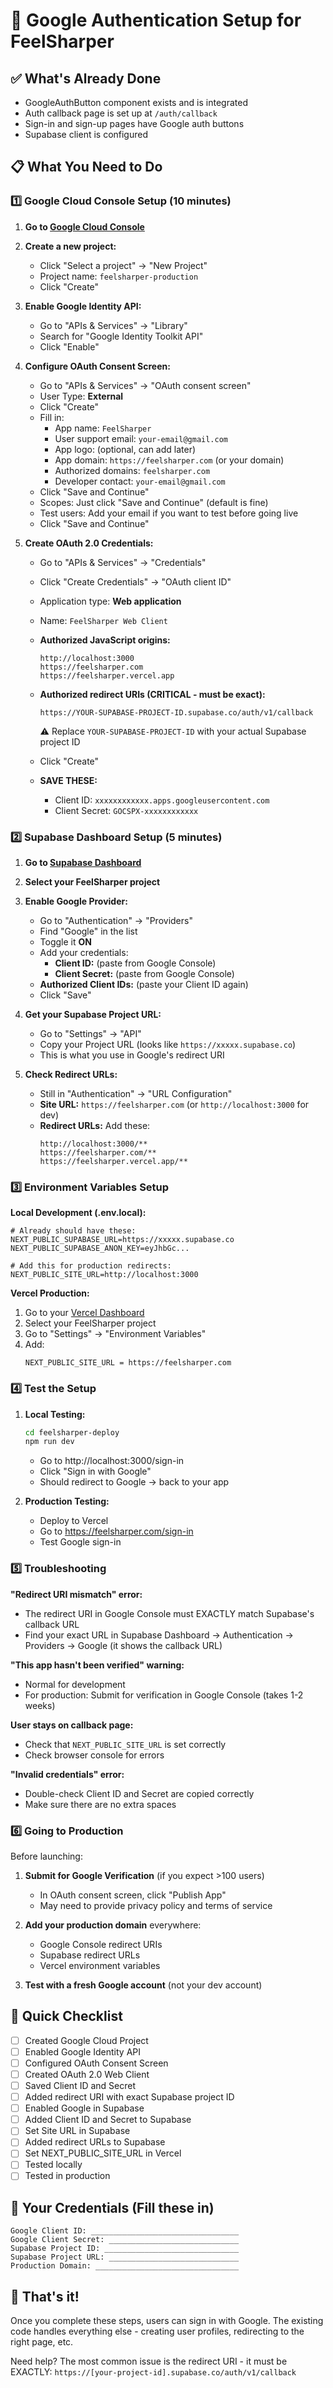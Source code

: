 # 🔐 Google Authentication Setup for FeelSharper

## ✅ What's Already Done
- GoogleAuthButton component exists and is integrated
- Auth callback page is set up at `/auth/callback`
- Sign-in and sign-up pages have Google auth buttons
- Supabase client is configured

## 📋 What You Need to Do

### 1️⃣ Google Cloud Console Setup (10 minutes)

1. **Go to [Google Cloud Console](https://console.cloud.google.com/)**

2. **Create a new project:**
   - Click "Select a project" → "New Project"
   - Project name: `feelsharper-production`
   - Click "Create"

3. **Enable Google Identity API:**
   - Go to "APIs & Services" → "Library"
   - Search for "Google Identity Toolkit API"
   - Click "Enable"

4. **Configure OAuth Consent Screen:**
   - Go to "APIs & Services" → "OAuth consent screen"
   - User Type: **External**
   - Click "Create"
   - Fill in:
     - App name: `FeelSharper`
     - User support email: `your-email@gmail.com`
     - App logo: (optional, can add later)
     - App domain: `https://feelsharper.com` (or your domain)
     - Authorized domains: `feelsharper.com`
     - Developer contact: `your-email@gmail.com`
   - Click "Save and Continue"
   - Scopes: Just click "Save and Continue" (default is fine)
   - Test users: Add your email if you want to test before going live
   - Click "Save and Continue"

5. **Create OAuth 2.0 Credentials:**
   - Go to "APIs & Services" → "Credentials"
   - Click "Create Credentials" → "OAuth client ID"
   - Application type: **Web application**
   - Name: `FeelSharper Web Client`
   - **Authorized JavaScript origins:**
     ```
     http://localhost:3000
     https://feelsharper.com
     https://feelsharper.vercel.app
     ```
   - **Authorized redirect URIs (CRITICAL - must be exact):**
     ```
     https://YOUR-SUPABASE-PROJECT-ID.supabase.co/auth/v1/callback
     ```
     ⚠️ Replace `YOUR-SUPABASE-PROJECT-ID` with your actual Supabase project ID
     
   - Click "Create"
   - **SAVE THESE:**
     - Client ID: `xxxxxxxxxxxx.apps.googleusercontent.com`
     - Client Secret: `GOCSPX-xxxxxxxxxxxx`

### 2️⃣ Supabase Dashboard Setup (5 minutes)

1. **Go to [Supabase Dashboard](https://supabase.com/dashboard)**

2. **Select your FeelSharper project**

3. **Enable Google Provider:**
   - Go to "Authentication" → "Providers"
   - Find "Google" in the list
   - Toggle it **ON**
   - Add your credentials:
     - **Client ID:** (paste from Google Console)
     - **Client Secret:** (paste from Google Console)
   - **Authorized Client IDs:** (paste your Client ID again)
   - Click "Save"

4. **Get your Supabase Project URL:**
   - Go to "Settings" → "API"
   - Copy your Project URL (looks like `https://xxxxx.supabase.co`)
   - This is what you use in Google's redirect URI

5. **Check Redirect URLs:**
   - Still in "Authentication" → "URL Configuration"
   - **Site URL:** `https://feelsharper.com` (or `http://localhost:3000` for dev)
   - **Redirect URLs:** Add these:
     ```
     http://localhost:3000/**
     https://feelsharper.com/**
     https://feelsharper.vercel.app/**
     ```

### 3️⃣ Environment Variables Setup

**Local Development (.env.local):**
```env
# Already should have these:
NEXT_PUBLIC_SUPABASE_URL=https://xxxxx.supabase.co
NEXT_PUBLIC_SUPABASE_ANON_KEY=eyJhbGc...

# Add this for production redirects:
NEXT_PUBLIC_SITE_URL=http://localhost:3000
```

**Vercel Production:**
1. Go to your [Vercel Dashboard](https://vercel.com/dashboard)
2. Select your FeelSharper project
3. Go to "Settings" → "Environment Variables"
4. Add:
   ```
   NEXT_PUBLIC_SITE_URL = https://feelsharper.com
   ```

### 4️⃣ Test the Setup

1. **Local Testing:**
   ```bash
   cd feelsharper-deploy
   npm run dev
   ```
   - Go to http://localhost:3000/sign-in
   - Click "Sign in with Google"
   - Should redirect to Google → back to your app

2. **Production Testing:**
   - Deploy to Vercel
   - Go to https://feelsharper.com/sign-in
   - Test Google sign-in

### 5️⃣ Troubleshooting

**"Redirect URI mismatch" error:**
- The redirect URI in Google Console must EXACTLY match Supabase's callback URL
- Find your exact URL in Supabase Dashboard → Authentication → Providers → Google (it shows the callback URL)

**"This app hasn't been verified" warning:**
- Normal for development
- For production: Submit for verification in Google Console (takes 1-2 weeks)

**User stays on callback page:**
- Check that `NEXT_PUBLIC_SITE_URL` is set correctly
- Check browser console for errors

**"Invalid credentials" error:**
- Double-check Client ID and Secret are copied correctly
- Make sure there are no extra spaces

### 6️⃣ Going to Production

Before launching:
1. **Submit for Google Verification** (if you expect >100 users)
   - In OAuth consent screen, click "Publish App"
   - May need to provide privacy policy and terms of service

2. **Add your production domain** everywhere:
   - Google Console redirect URIs
   - Supabase redirect URLs
   - Vercel environment variables

3. **Test with a fresh Google account** (not your dev account)

## 🎯 Quick Checklist

- [ ] Created Google Cloud Project
- [ ] Enabled Google Identity API
- [ ] Configured OAuth Consent Screen
- [ ] Created OAuth 2.0 Web Client
- [ ] Saved Client ID and Secret
- [ ] Added redirect URI with exact Supabase project ID
- [ ] Enabled Google in Supabase
- [ ] Added Client ID and Secret to Supabase
- [ ] Set Site URL in Supabase
- [ ] Added redirect URLs to Supabase
- [ ] Set NEXT_PUBLIC_SITE_URL in Vercel
- [ ] Tested locally
- [ ] Tested in production

## 📝 Your Credentials (Fill these in)

```
Google Client ID: _________________________________
Google Client Secret: _____________________________
Supabase Project ID: ______________________________
Supabase Project URL: _____________________________
Production Domain: ________________________________
```

## 🚀 That's it!

Once you complete these steps, users can sign in with Google. The existing code handles everything else - creating user profiles, redirecting to the right page, etc.

Need help? The most common issue is the redirect URI - it must be EXACTLY:
`https://[your-project-id].supabase.co/auth/v1/callback`